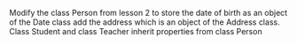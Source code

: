 Modify the class Person from lesson 2 to store the date of birth as an object of the Date class add the address which is an object of the Address class. 
Class Student and class Teacher inherit properties from class Person
